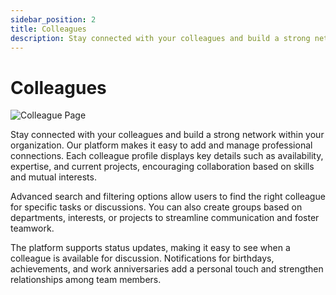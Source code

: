 ```yaml
---
sidebar_position: 2
title: Colleagues
description: Stay connected with your colleagues and build a strong network within your organization. Our platform makes it easy to add and manage professional connections. Each colleague profile displays key details such as availability, expertise, and current projects, encouraging collaboration based on skills and mutual interests.
---
```


# Colleagues

![Colleague Page](https://github.com/user-attachments/assets/0bd9cc8a-9305-4892-9d82-6a88338dda01)

Stay connected with your colleagues and build a strong network within your organization. Our platform makes it easy to add and manage professional connections. Each colleague profile displays key details such as availability, expertise, and current projects, encouraging collaboration based on skills and mutual interests.

Advanced search and filtering options allow users to find the right colleague for specific tasks or discussions. You can also create groups based on departments, interests, or projects to streamline communication and foster teamwork.

The platform supports status updates, making it easy to see when a colleague is available for discussion. Notifications for birthdays, achievements, and work anniversaries add a personal touch and strengthen relationships among team members.
